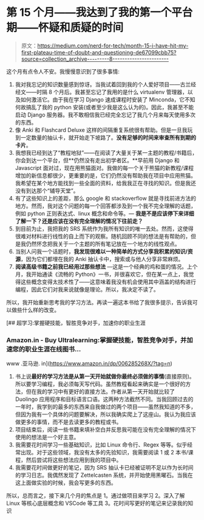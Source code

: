 # 第 15 个月——我达到了我的第一个平台期——怀疑和质疑的时间

> 原文：<https://medium.com/nerd-for-tech/month-15-i-have-hit-my-first-plateau-time-of-doubt-and-questioning-de67099cbb75?source=collection_archive---------8----------------------->

这个月有点令人不安。我慢慢意识到了很多事情:

1.  我对我忘记的知识数量感到惊讶。当我试着回到我的个人爱好项目——古兰经经文——时隔 8 个月后。我甚至忘记了我用的是什么 virtualenv 管理器，以及如何激活它。由于我在学习 Django 速成课程时安装了 Minconda，它不知何故搞乱了我的 python 安装(或者至少我是这么认为的)。因此，我甚至不能启动 Django 服务器。我不敢相信我已经完全忘记了我几个月来每天使用多次的东西。
2.  像 Anki 和 Flashcard Deluxe 这样的间隔重复系统很有帮助。但是一旦我玩到一定数量的抽认卡，就开始走下坡路了。**没有足够的时间来审查所有到期的卡片**。
3.  我想我已经到达了“教程地狱”——在阅读了大量关于某一主题的教程/书籍后，你会到达一个平台，但**仍然没有走出初学者区。**早前用 Django 和 Javascript 面对过，现在用熊猫面对。我做的每一个关于熊猫的新教程/课程增加的新信息都很少，更重要的是，它们仍然没有帮助我在项目中应用熊猫。我希望在某个地方能找到一些全面的资料，给我我正在寻找的知识。但是我还没有到达那个“辅导天堂”。
4.  有了这些知识上的差距，那么 google 和 stackoverflow 就是寻找前进方法的地方。然而，我对这个问题的每一个回答都涉及到一个我不完全理解的话题，例如 python 正则表达式、linux 概念和命令等。— **我是不是应该停下来详细了解一下？还是应该在没有完全理解的情况下往前走？**
5.  到目前为止，我把我的 SRS 系统作为我所有知识的唯一去处。然而，这使得很难对材料进行线性的自上而下的观察。随机回顾不同的想法是有帮助的，但是我仍然怀念把我关于一个主题的所有笔记放在一个地方的线性观点。
6.  当别人问我一个话题时，**我发现很难以一种简单的方式分享我积累的知识/资源**，因为它们都埋在我的 Anki 抽认卡中，搜索或与他人分享非常麻烦。
7.  **阅读高级书籍之前我已经用过那些想法** —这是一个经典的鸡和蛋的情况。上个月，我开始通读《流畅的 Python》一书，并很喜欢它，但在某一点上，我觉得这些概念变得太技术性了——这意味着我没有机会使用其中涵盖的结构进行编程，因此它们对我来说就像是理论。所以，我决定不读了。

所以，我开始重新思考我的学习方法。再读一遍这本书给了我很多提示，告诉我可以做些什么样的改变。

[](https://www.amazon.in/dp/006285268X/?tag=n) [## 超学习:掌握硬技能，智胜竞争对手，加速你的职业生涯

### Amazon.in - Buy Ultralearning:掌握硬技能，智胜竞争对手，并加速您的职业生涯在线图书…

www .亚马逊. in](https://www.amazon.in/dp/006285268X/?tag=n) 

1.  书上说**最好的学习方法是从第一天开始就做你最终必须做的事情**(直接原则)。所以要学习编程，我必须每天写代码。虽然教程看起来确实是一个很好的方法，但在我的学习中有更好的直接方法。作者从第一天开始就比较了 Duolingo 应用程序和目标语言口语。这两种方法截然不同。当我回顾过去的一年时，我学到的最多的东西来自我做过的两个项目——虽然我知道的不多，但因为我有一个具体的问题要解决，所以我确实爬上了这座山。我认为我应该做更多的事情，而不是去读更多的教程或书。
2.  项目结束后，阅读一些书籍来填补空白并反思我可能在没有完全理解的情况下使用的想法是一个好主意。
3.  我需要花时间学习一些基础知识，比如 Linux 命令行、Regex 等等。似乎经常出现。对于这些领域，我没有太多的先验知识，我需要阅读 1 或 2 本书/课程，然后尝试将这些想法应用到我的项目中。
4.  我需要花时间做更好的笔记，因为 SRS 抽认卡已经被证明不足以作为长时间的学习日志。我偶然发现了 Zettelcasten 系统，并开始使用黑曜石。当我在这上面做实验的时候，我会写更多的东西。

所以，总而言之，接下来几个月的焦点是
1。通过做项目来学习
2。深入了解 Linux 等核心底层概念和 VSCode 等工具
3。花时间写更好的笔记来记录我的知识